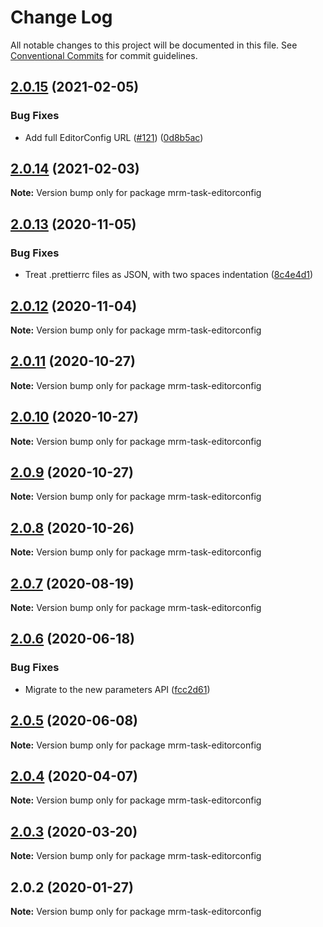 # Change Log

All notable changes to this project will be documented in this file.
See [Conventional Commits](https://conventionalcommits.org) for commit guidelines.

## [2.0.15](https://github.com/sapegin/mrm/compare/mrm-task-editorconfig@2.0.14...mrm-task-editorconfig@2.0.15) (2021-02-05)


### Bug Fixes

* Add full EditorConfig URL ([#121](https://github.com/sapegin/mrm/issues/121)) ([0d8b5ac](https://github.com/sapegin/mrm/commit/0d8b5acde1bbd7c5829d5fc4ff39fd4fd03d7b2c))





## [2.0.14](https://github.com/sapegin/mrm/compare/mrm-task-editorconfig@2.0.13...mrm-task-editorconfig@2.0.14) (2021-02-03)

**Note:** Version bump only for package mrm-task-editorconfig





## [2.0.13](https://github.com/sapegin/mrm/compare/mrm-task-editorconfig@2.0.12...mrm-task-editorconfig@2.0.13) (2020-11-05)


### Bug Fixes

* Treat .prettierrc files as JSON, with two spaces indentation ([8c4e4d1](https://github.com/sapegin/mrm/commit/8c4e4d1fed91e78f65f1b3efec84fee4fd913e1b))





## [2.0.12](https://github.com/sapegin/mrm/compare/mrm-task-editorconfig@2.0.11...mrm-task-editorconfig@2.0.12) (2020-11-04)

**Note:** Version bump only for package mrm-task-editorconfig





## [2.0.11](https://github.com/sapegin/mrm/compare/mrm-task-editorconfig@2.0.10...mrm-task-editorconfig@2.0.11) (2020-10-27)

**Note:** Version bump only for package mrm-task-editorconfig





## [2.0.10](https://github.com/sapegin/mrm/compare/mrm-task-editorconfig@2.0.9...mrm-task-editorconfig@2.0.10) (2020-10-27)

**Note:** Version bump only for package mrm-task-editorconfig





## [2.0.9](https://github.com/sapegin/mrm/compare/mrm-task-editorconfig@2.0.8...mrm-task-editorconfig@2.0.9) (2020-10-27)

**Note:** Version bump only for package mrm-task-editorconfig





## [2.0.8](https://github.com/sapegin/mrm/compare/mrm-task-editorconfig@2.0.7...mrm-task-editorconfig@2.0.8) (2020-10-26)

**Note:** Version bump only for package mrm-task-editorconfig





## [2.0.7](https://github.com/sapegin/mrm/compare/mrm-task-editorconfig@2.0.6...mrm-task-editorconfig@2.0.7) (2020-08-19)

**Note:** Version bump only for package mrm-task-editorconfig





## [2.0.6](https://github.com/sapegin/mrm/compare/mrm-task-editorconfig@2.0.5...mrm-task-editorconfig@2.0.6) (2020-06-18)


### Bug Fixes

* Migrate to the new parameters API ([fcc2d61](https://github.com/sapegin/mrm/commit/fcc2d61be7ec720b0cd4c45e3cb65c6f543a45fb))





## [2.0.5](https://github.com/sapegin/mrm/compare/mrm-task-editorconfig@2.0.4...mrm-task-editorconfig@2.0.5) (2020-06-08)

**Note:** Version bump only for package mrm-task-editorconfig





## [2.0.4](https://github.com/sapegin/mrm/compare/mrm-task-editorconfig@2.0.3...mrm-task-editorconfig@2.0.4) (2020-04-07)

**Note:** Version bump only for package mrm-task-editorconfig





## [2.0.3](https://github.com/sapegin/mrm/compare/mrm-task-editorconfig@2.0.2...mrm-task-editorconfig@2.0.3) (2020-03-20)

**Note:** Version bump only for package mrm-task-editorconfig





## 2.0.2 (2020-01-27)

**Note:** Version bump only for package mrm-task-editorconfig
